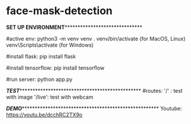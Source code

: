 # face-mask-detection

******SET UP ENVIRONMENT************************************

#active env:
python3 -m venv venv
. venv/bin/activate (for MacOS, Linux)
venv\Scripts\activate (for Windows)

#install flask:
pip install flask

#install tensorflow:
pip install tensorflow

#run server:
python app.py


*****TEST****************************************************
#routes:
  '/' : test with image
  '/live': test with webcam
  
***DEMO********************************************************
Youtube: https://youtu.be/dcchRC2TX9o

